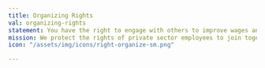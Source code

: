 ```yaml
---
title: Organizing Rights
val: organizing-rights
statement: You have the right to engage with others to improve wages and working conditions.
mission: We protect the rights of private sector employees to join together, with or without a union, to improve their wages and working conditions.
icon: "/assets/img/icons/right-organize-sm.png"

---
```


